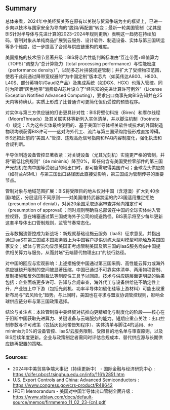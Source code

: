 ## Summary
总体来看，2024年中美经贸关系在原有以关税与贸易争端为主的框架上，已进一步向以技术与国家安全为导向的“脱钩/再配置”转变；最新一轮美国管制（尤其是BIS针对半导体与先进计算的2023–2024年规则更新）表明这一趋势在持续加码，管制对象从单纯商品扩展到云服务、设计软件、制造设备、实体与第三国转运等多个维度，进一步提高了合规与供应链重构的难度。

美国措施的技术细节显著升级：BIS将芯片性能判断标准由“互连带宽+峰值算力（TOPS）”调整为“总计算能力（total processing performance）与性能密度（performance density）”，以防多芯片拼装规避管制；并扩大了受控物项范围，使若干此前通过降带宽规避的“为中国定制”版本芯片（如英伟达A800、H800、L40S、部分英特尔/Gaudi2产品）及集成系统（如DGX、HGX）也落入管控。同时为所谓“灰色地带”消费级AI芯片设立了“经告知的先进计算许可例外”（License Exception Notified Advanced Computing），要求出口商事先向BIS告知并在25天内等待确认，实质上形成了比普通许可更简化但仍受控的预告程序。

对实体与第三方供应链的打击更具针对性：BIS将壁仞科技（Biren）和摩尔线程（MooreThreads）及其关联实体等新列入实体清单，并以脚注机制（footnote 4）规定：凡为这些实体最终使用的、基于美国半导体相关软件或技术的外国制造物项均须获得BIS许可——这对海外代工、流片与第三国采购路径形成直接障碍。BIS还把此前的“美国人”管控、违规高危信号指南和FAQ内容制度化，强化执法和合规判断。

半导体制造设备管控显著收紧：对关键设备（尤其光刻机）实施更严格的管制，并将“最低比例规则”（de minimis）降至0%，即任何含有美国受控零部件的第三国产光刻机在向中国等受限目的地出口时，都可能需取得美国许可；全球龙头供应商（如荷兰ASML）与第三国出口路径因此直接受影响，第三国成为管制传导的重要节点。

管制对象与地域范围扩展：BIS将受限目的地从仅对中国（含港澳）扩大到40余国/地区，分层适用不同原则——对美国维持武器禁运的约23国适用推定拒绝（presumption of denial），对另20余国采取逐案审查并倾向推定许可（presumption of approval）；同时规则明确将总部设在中国的全球实体纳入管控视野，意在堵塞通过第三国或海外子公司的规避路径。BIS表示将至少每年更新这套半导体出口管制规则，监管节奏常态化。

云与数据流管控成为新战场：新规就基础设施云服务（IaaS）征求意见，并指出通过IaaS在第三国或本国服务器上为中国客户提供训练大型AI模型可能触及美国国家安全；媒体与官员均显示美国正考虑限制美国及第三国的IaaS服务商向中国提供相关算力与服务，从而封堵“云端替代物理出口”的绕行路径。

对中国的回应与宏观影响：上述措施使中国通过第三国采购、高性能云算力或海外供应链绕开限制的空间被显著压缩，中国已通过不可靠实体清单、两用物项管制、反制措施和反外国制裁法等制度性工具予以回应。技术与供应链层面更明显的后果包括：企业面临更多许可、告知与合规审查，海外代工与设备供给链不确定性上升，产业链上中下游（包括光刻机、功率半导体如碳化硅等上游材料）可能出现重新布局与“去风险化”趋势。与此同时，美国也在寻求与盟友协调管控规则，影响全球供应链分布与第三国政策选择。

结论与关注点：本轮管制将中美经贸对抗推向更精细化与制度化的阶段——核心在于阻断中国获取先进算力、关键设备与云端服务的能力。短期应重点关注：出口控制参数与许可政策（包括灰色地带告知程序）、实体清单与脚注4的适用、de minimis为0%的设备管控、IaaS/云服务限制、受限目的地名单与审查原则，以及BIS后续年度更新。企业与政策制定者需同时评估合规成本、替代供应源与长期供应链再配置的策略。

 ### Sources:
* 2024年中美贸易争端大事记（持续更新中） - 国际金融与经济研究中心 : https://cifer.pbcsf.tsinghua.edu.cn/info/1161/2851.htm
* U.S. Export Controls and China: Advanced Semiconductors : https://www.congress.gov/crs-product/R48642
* [PDF] Memorandum - 美国对中国半导体出口管制全面升级 : https://www.stblaw.com/docs/default-source/memos/firmmemo_11_02_23-(cn).pdf